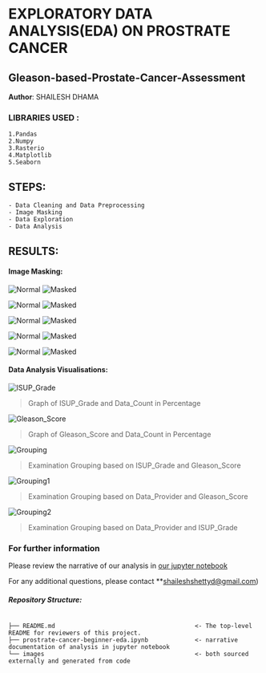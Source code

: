 # EXPLORATORY DATA ANALYSIS(EDA) ON PROSTRATE CANCER

## Gleason-based-Prostate-Cancer-Assessment

**Author**: SHAILESH DHAMA

### LIBRARIES USED :
    1.Pandas 
    2.Numpy 
    3.Rasterio 
    4.Matplotlib 
    5.Seaborn

## STEPS:

    - Data Cleaning and Data Preprocessing
    - Image Masking
    - Data Exploration
    - Data Analysis

## RESULTS:

#### Image Masking:
![Normal](./PANDA_1.png)
![Masked](./PANDA_2.png)

![Normal](./PANDA_5.png)
![Masked](./PANDA_51.png)

![Normal](./PANDA_6.png)
![Masked](./PANDA_61.png)

![Normal](./PANDA_7.png)
![Masked](./PANDA_71.png)

![Normal](./PANDA_8.png)
![Masked](./PANDA_81.png)

#### Data Analysis Visualisations:

![ISUP_Grade](./PANDA_10.png)
> Graph of ISUP_Grade and Data_Count in Percentage 

![Gleason_Score](./PANDA_11.png)
> Graph of Gleason_Score and Data_Count in Percentage

![Grouping](./PANDA_12.png)
> Examination Grouping based on ISUP_Grade and Gleason_Score

![Grouping1](./PANDA_13.png)
> Examination Grouping based on Data_Provider and Gleason_Score

![Grouping2](./PANDA_14.png)
> Examination Grouping based on Data_Provider and ISUP_Grade

### For further information
Please review the narrative of our analysis in [our jupyter notebook](./prostrate-cancer-beginner-eda.ipynb)

For any additional questions, please contact **shaileshshettyd@gmail.com)


##### Repository Structure:

```

├── README.md                                       <- The top-level README for reviewers of this project.
├── prostrate-cancer-beginner-eda.ipynb             <- narrative documentation of analysis in jupyter notebook
└── images                                          <- both sourced externally and generated from code
```
